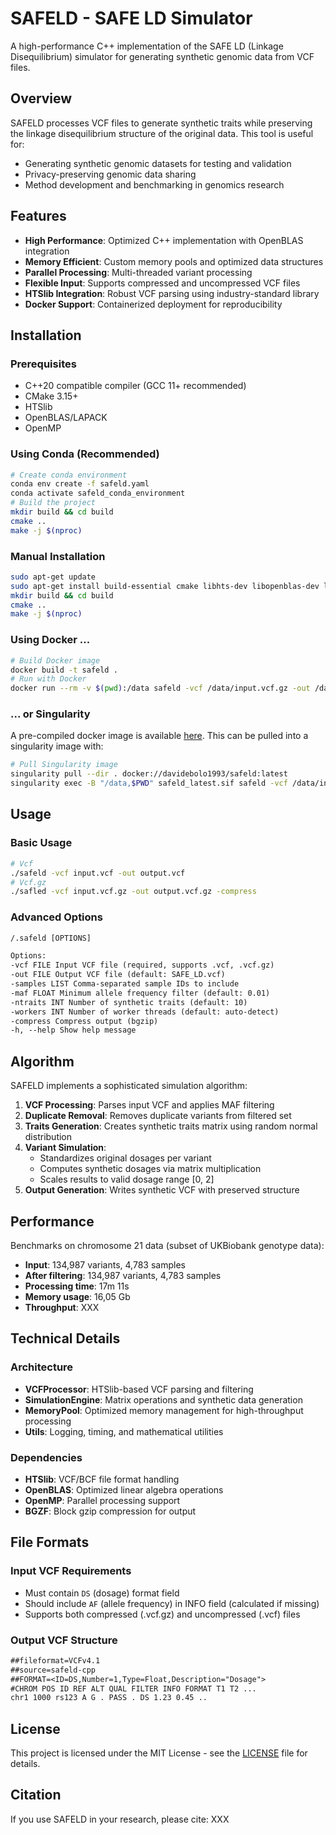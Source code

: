 # SAFELD - SAFE LD Simulator

A high-performance C++ implementation of the SAFE LD (Linkage Disequilibrium) simulator for generating synthetic genomic data from VCF files.

## Overview

SAFELD processes VCF files to generate synthetic traits while preserving the linkage disequilibrium structure of the original data. This tool is useful for:

- Generating synthetic genomic datasets for testing and validation
- Privacy-preserving genomic data sharing
- Method development and benchmarking in genomics research

## Features

- **High Performance**: Optimized C++ implementation with OpenBLAS integration
- **Memory Efficient**: Custom memory pools and optimized data structures
- **Parallel Processing**: Multi-threaded variant processing
- **Flexible Input**: Supports compressed and uncompressed VCF files
- **HTSlib Integration**: Robust VCF parsing using industry-standard library
- **Docker Support**: Containerized deployment for reproducibility

## Installation

### Prerequisites

- C++20 compatible compiler (GCC 11+ recommended)
- CMake 3.15+
- HTSlib
- OpenBLAS/LAPACK
- OpenMP

### Using Conda (Recommended)

```bash
# Create conda environment
conda env create -f safeld.yaml
conda activate safeld_conda_environment
# Build the project
mkdir build && cd build
cmake ..
make -j $(nproc)
```

### Manual Installation

```bash
sudo apt-get update
sudo apt-get install build-essential cmake libhts-dev libopenblas-dev libomp-dev
mkdir build && cd build
cmake ..
make -j $(nproc)
```

### Using Docker ...

```bash
# Build Docker image
docker build -t safeld .
# Run with Docker
docker run --rm -v $(pwd):/data safeld -vcf /data/input.vcf.gz -out /data/output.vcf.gz -compress
```

### ... or Singularity

A pre-compiled docker image is available [here](https://hub.docker.com/repository/docker/davidebolo1993/safeld). This can be pulled into a singularity image with:

```bash
# Pull Singularity image
singularity pull --dir . docker://davidebolo1993/safeld:latest
singularity exec -B "/data,$PWD" safeld_latest.sif safeld -vcf /data/input.vcf.gz -out output.vcf.gz -compress
```

## Usage

### Basic Usage

```bash
# Vcf
./safeld -vcf input.vcf -out output.vcf
# Vcf.gz
./safled -vcf input.vcf.gz -out output.vcf.gz -compress
```

### Advanced Options

```txt
/.safeld [OPTIONS]

Options:
-vcf FILE Input VCF file (required, supports .vcf, .vcf.gz)
-out FILE Output VCF file (default: SAFE_LD.vcf)
-samples LIST Comma-separated sample IDs to include
-maf FLOAT Minimum allele frequency filter (default: 0.01)
-ntraits INT Number of synthetic traits (default: 10)
-workers INT Number of worker threads (default: auto-detect)
-compress Compress output (bgzip)
-h, --help Show help message
```

## Algorithm

SAFELD implements a sophisticated simulation algorithm:

1. **VCF Processing**: Parses input VCF and applies MAF filtering
2. **Duplicate Removal**: Removes duplicate variants from filtered set
3. **Traits Generation**: Creates synthetic traits matrix using random normal distribution
4. **Variant Simulation**: 
   - Standardizes original dosages per variant
   - Computes synthetic dosages via matrix multiplication
   - Scales results to valid dosage range [0, 2]
5. **Output Generation**: Writes synthetic VCF with preserved structure

## Performance

Benchmarks on chromosome 21 data (subset of UKBiobank genotype data):
- **Input**: 134,987 variants, 4,783 samples
- **After filtering**: 134,987 variants, 4,783 samples
- **Processing time**: 17m 11s   
- **Memory usage**: 16,05 Gb
- **Throughput**: XXX

## Technical Details

### Architecture

- **VCFProcessor**: HTSlib-based VCF parsing and filtering
- **SimulationEngine**: Matrix operations and synthetic data generation
- **MemoryPool**: Optimized memory management for high-throughput processing
- **Utils**: Logging, timing, and mathematical utilities

### Dependencies

- **HTSlib**: VCF/BCF file format handling
- **OpenBLAS**: Optimized linear algebra operations
- **OpenMP**: Parallel processing support
- **BGZF**: Block gzip compression for output

## File Formats

### Input VCF Requirements

- Must contain `DS` (dosage) format field
- Should include `AF` (allele frequency) in INFO field (calculated if missing)
- Supports both compressed (.vcf.gz) and uncompressed (.vcf) files

### Output VCF Structure

```txt
##fileformat=VCFv4.1
##source=safeld-cpp
##FORMAT=<ID=DS,Number=1,Type=Float,Description="Dosage">
#CHROM POS ID REF ALT QUAL FILTER INFO FORMAT T1 T2 ...
chr1 1000 rs123 A G . PASS . DS 1.23 0.45 ..
```
## License

This project is licensed under the MIT License - see the [LICENSE](LICENSE) file for details.

## Citation

If you use SAFELD in your research, please cite:
XXX
